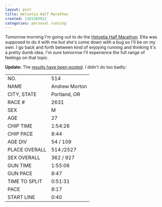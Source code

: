 ```yaml
---
layout: post
title: Helvetia Half Marathon
created: 1181365012
categories: personal running
---
```

Tomorrow morning I'm going out to do the <a href="http://www.racecenter.com/confirmations/2007/conf_hhm07.htm">Helvetia Half Marathon</a>. Etta was supposed to do it with me but she's come down with a bug so I'll be on my own. I go back and forth between kind of enjoying running and thinking it's a pretty dumb idea. I'm sure tomorrow I'll experience the full range of feelings on that topic.

<strong>Update:</strong> The <a href="http://results.racecenter.com/2007/hhm07.htm">results have been posted</a>. I didn't do too badly:
<table><tr><td>NO.</td><td>514</td></tr>
<tr><td>NAME</td><td>Andrew Morton</td></tr>
<tr><td>CITY, STATE</td><td>Portland, OR</td></tr>
<tr><td>RACE #</td><td>2631</td></tr>
<tr><td>SEX</td><td>M</td></tr>
<tr><td>AGE</td><td>27</td></tr>
<tr><td>CHIP TIME</td><td>1:54:26</td></tr>
<tr><td>CHIP PACE</td><td>8:44</td></tr>
<tr><td>AGE DIV</td><td>54 / 109</td></tr>
<tr><td>PLACE OVERALL</td><td>514 /2527</td></tr>
<tr><td>SEX OVERALL</td><td>362 / 927</td></tr>
<tr><td>GUN TIME</td><td>1:55:06</td></tr>
<tr><td>GUN PACE</td><td>8:47</td></tr>
<tr><td>TIME TO SPLIT</td><td>0:51:31</td></tr>
<tr><td>PACE</td><td>8:17</td></tr>
<tr><td>START LINE</td><td>0:40</td></tr>
</table><!--break-->
